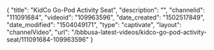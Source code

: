 {
    "title": "KidCo Go-Pod Activity Seat",
    "description": "",
    "channelid": "111091684",
    "videoid": "109963596",
    "date_created": "1502517849",
    "date_modified": "1504049171",
    "type": "captivate",
    "layout": "channelVideo",
    "url": "\/bbbusa-latest-videos\/kidco-go-pod-activity-seat\/111091684-109963596"
}